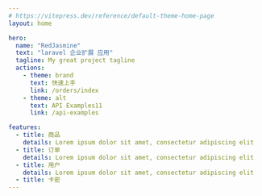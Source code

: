 ```yaml
---
# https://vitepress.dev/reference/default-theme-home-page
layout: home

hero:
  name: "RedJasmine"
  text: "laravel 企业扩展 应用"
  tagline: My great project tagline
  actions:
    - theme: brand
      text: 快速上手
      link: /orders/index
    - theme: alt
      text: API Examples11
      link: /api-examples

features:
  - title: 商品
    details: Lorem ipsum dolor sit amet, consectetur adipiscing elit
  - title: 订单
    details: Lorem ipsum dolor sit amet, consectetur adipiscing elit
  - title: 用户
    details: Lorem ipsum dolor sit amet, consectetur adipiscing elit
  - title: 卡密
---
```

